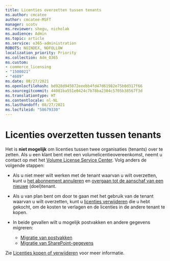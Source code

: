 ```yaml
---
title: Licenties overzetten tussen tenants
ms.author: cmcatee
author: cmcatee-MSFT
manager: scotv
ms.reviewer: shegu, nicholak
ms.audience: Admin
ms.topic: article
ms.service: o365-administration
ROBOTS: NOINDEX, NOFOLLOW
localization_priority: Priority
ms.collection: Adm_O365
ms.custom:
- commerce_licensing
- "1500021"
- "4689"
ms.date: 08/27/2021
ms.openlocfilehash: bd928d945072eeebb4fd47d61982e75b0d317f66
ms.sourcegitcommit: 44081ba551e0424c7b78ba2304c5705b38567f3d
ms.translationtype: HT
ms.contentlocale: nl-NL
ms.lasthandoff: 08/27/2021
ms.locfileid: "58679330"
---
```

# <a name="transfer-licenses-between-tenants"></a>Licenties overzetten tussen tenants

Het is **niet mogelijk** om licenties tussen twee organisaties (tenants) over te zetten. Als u een klant bent met een volumelicentieovereenkomst, neemt u contact op met het [Volume License Service Center](https://support.microsoft.com/help/4471406/how-to-contact-the-microsoft-volume-licensing-service-center). Volg anders de volgende stappen:

- Als u niet meer wilt werken met de tenant waarvan u wilt overzetten, kunt u [het abonnement annuleren](https://admin.microsoft.com/Adminportal/Home?source=applauncher#/subscriptions) en [overgaan tot de aanschaf van een nieuwe](https://www.microsoft.com/microsoft-365/business/compare-all-microsoft-365-business-products?rtc=2&activetab=tab:primaryr2) (doel)tenant.
- Als u van plan bent om door te gaan met het gebruik van de tenant waarvan u wilt overzetten, kunt u [licenties verwijderen](https://docs.microsoft.com/microsoft-365/commerce/licenses/buy-licenses#buy-or-remove-licenses-for-your-business-subscription) die u hebt gekocht, om de kosten te verlagen en de licenties in de andere tenant te kopen.
- In beide gevallen wilt u mogelijk postvakken en andere gegevens migreren:

    - [Migratie van postvakken](https://docs.microsoft.com/Exchange/mailbox-migration/migrate-mailboxes-across-tenants)
    - [Migratie van SharePoint-gegevens](https://aka.ms/modernSpoAdminCenter/CloudContentMigrations)

Zie [Licenties kopen of verwijderen](https://docs.microsoft.com/microsoft-365/commerce/licenses/buy-licenses) voor meer informatie.